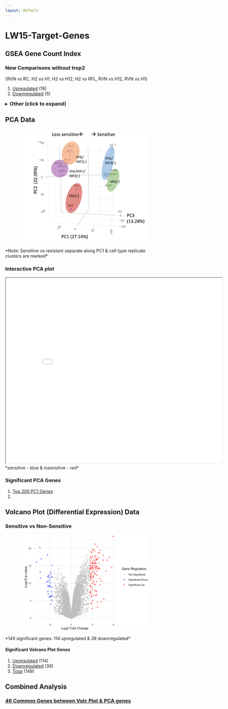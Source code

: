 ```yaml
---
layout: default
---
```



# LW15-Target-Genes
## GSEA Gene Count Index

### New Comparisons without trop2
{RVN vs RC, H2 vs H1, H2 vs H12, H2 vs RFL, RVN vs H12, RVN vs H1}
1. [Upregulated](/LW15-Target-Genes/Common%20Genes/New%20Comparisons/Without%20trop2/Up_GeneTable_interactive.html) (18)
2. [Downregulated](/LW15-Target-Genes/Common%20Genes/New%20Comparisons/Without%20trop2/Down_GeneTable_interactive.html) (5)

<details>
<summary><span style="font-weight: bold; font-size: 1.17em;">Other (click to expand)</span></summary>
<br> <!-- Add an empty line here -->
<div>
  <p style="margin-left: 20px;"><strong>Original Comparisons</strong></p>
  <div style="margin-left: 40px;">
    <p>{RVN vs RC, H2 vs H1, H2 vs H12 , trop2 vs non}</p>
    <ol>
      <li><a href="/LW15-Target-Genes/Common%20Genes/Original%20Comparisons/OriginalComparisons_Up_GeneTable_interactive.html">Upregulated</a> (28)</li>
      <li><a href="/LW15-Target-Genes/Common%20Genes/Original%20Comparisons/OriginalComparisons_Down_GeneTable_interactive.html">Downregulated</a> (16)</li>
    </ol>
  </div>

  <p style="margin-left: 20px;"><strong>New Comparisons</strong></p>
  <div style="margin-left: 40px;">
    <p>{RVN vs RC, H2 vs H1, H2 vs H12, H2 vs RFL, RVN vs H12, RVN vs H1, trop2 vs non}</p>
    <ol>
      <li><a href="/LW15-Target-Genes/Common%20Genes/New%20Comparisons/NewComparisons_Up_GeneTable_interactive.html">Upregulated</a> (12)</li>
      <li><a href="/LW15-Target-Genes/Common%20Genes/New%20Comparisons/NewComparisons_Down_GeneTable_interactive.html">Downregulated</a> (4)</li>
    </ol>
  </div>
</div>
</details>





## PCA Data
<figure>
  <img src="images/PCA Screenshot.png" alt="Sensitive vs resistant separated along PC1" width="500"/>
</figure>
*Note: Sensitive vs resistant separate along PC1 & cell type replicate clusters are marked*

### Interactive PCA plot
<iframe src="images/3D_PCA_Plot.html" width="700" height="600"></iframe>
*sensitive - blue & insensitive - red*

### Significant PCA Genes
1. [Top 200 PC1 Genes](/LW15-Target-Genes/Common%20Genes/Volc%20%26%20PCA%20Data/PCA_Top_200_genes.html)
2. 

## Volcano Plot (Differential Expression) Data
### Sensitive vs Non-Sensitive
<figure>
  <img src="images/Volc plot screenshot.png" alt="149 significant genes: 114 upregulated & 39 downregulated" width="500"/>
</figure>
*149 significant genes: 114 upregulated & 39 downregulated*

#### Significant Volcano Plot Genes
1. [Upregulated](/LW15-Target-Genes/Common%20Genes/Volc%20%26%20PCA%20Data/sensi_vs_non_upregulated_genes.html) (114)
2. [Downregulated](/LW15-Target-Genes/Common%20Genes/Volc%20%26%20PCA%20Data/sensi_vs_non_downregulated_genes.html) (39)
3. [Total](/LW15-Target-Genes/Common%20Genes/Volc%20%26%20PCA%20Data/sensi_vs_non_total_genes.html) (149)

## Combined Analysis

### <a href="Common%20Genes/Volc%20&%20PCA%20Data/46_Overlapping_Genes.html">46 Common Genes between Volc Plot & PCA genes</a>



